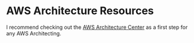 # AWS Architecture Resources
I recommend checking out the [AWS Architecture Center](https://aws.amazon.com/architecture)
as a first step for any AWS Architecting.